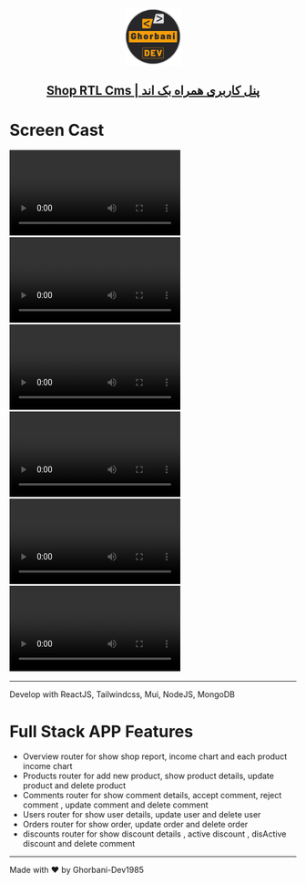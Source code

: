 <p align="center">
  <a href="#">
    <img  src="./src/assets/Images/Logo (500 x 500 px).png" width="100" alt="ghorbani-dev.ir"/>
    <h2 align="center">Shop RTL Cms |  پنل کاربری همراه بک اند</h2>
  </a>
</p>

# Screen Cast

<video src="https://github.com/Ghorbani-Dev1985/ShopRTLCms/assets/127734745/3e8dd7bb-681e-4bf2-99a1-4d9a145217d6" autoplay loop ></video>
<video src="https://github.com/Ghorbani-Dev1985/ShopRTLCms/assets/127734745/f7fbc1e4-9dff-4940-a87f-38246a3cc1ff" autoplay loop ></video>
<video src="https://github.com/Ghorbani-Dev1985/ShopRTLCms/assets/127734745/6a35b90d-fec7-40f2-8135-f80535c4d097" autoplay loop ></video>
<video src="https://github.com/Ghorbani-Dev1985/ShopRTLCms/assets/127734745/68bdf8bc-4ffe-409f-8172-c9ed9265a3ed" autoplay loop ></video>
<video src="https://github.com/Ghorbani-Dev1985/ShopRTLCms/assets/127734745/0abc0326-4bf3-43c7-acef-95dbf38fe471" autoplay loop ></video>
<video src="https://github.com/Ghorbani-Dev1985/ShopRTLCms/assets/127734745/7c3e1d5f-9a18-403c-b0b8-c28533165382" autoplay loop ></video>



---

Develop with ReactJS, Tailwindcss, Mui, NodeJS, MongoDB 
# Full Stack APP Features

<ul>
<li>Overview router for show shop report, income chart and each product income chart</li>
<li>Products router for add new product, show product details, update product and delete product</li>
<li>Comments router for show comment details, accept comment, reject comment , update comment and delete comment</li>
<li>Users router for show user details, update user and delete user</li>
<li>Orders router for show order, update order and delete order</li>
<li>discounts router for show discount details , active discount , disActive discount and delete comment</li>
</ul>

---

Made with :heart: by Ghorbani-Dev1985
